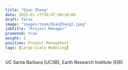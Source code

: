 ```yaml
---
title: "Qian Zhang"
date: 2025-01-17T10:47:58+10:00
draft: false
image: "images/team/QianZhang2.jpeg"
jobtitle: "Project Manager"
promoted: true
weight: 2
position: Project Management
tags: [Large-scale Modeling]
---
```



UC Santa Barbara (UCSB), Earth Research Institute (ERI)
